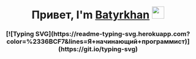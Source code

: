 <h1 align="center">Привет, I'm <a href="https://daniilshat.ru/" target="_blank">Batyrkhan</a> 
<img src="https://github.com/blackcater/blackcater/raw/main/images/Hi.gif" height="32"/></h1>
<h3 align="center">[![Typing SVG](https://readme-typing-svg.herokuapp.com?color=%2336BCF7&lines=Я+начинающий+программист)] (https://git.io/typing-svg)</h3>
